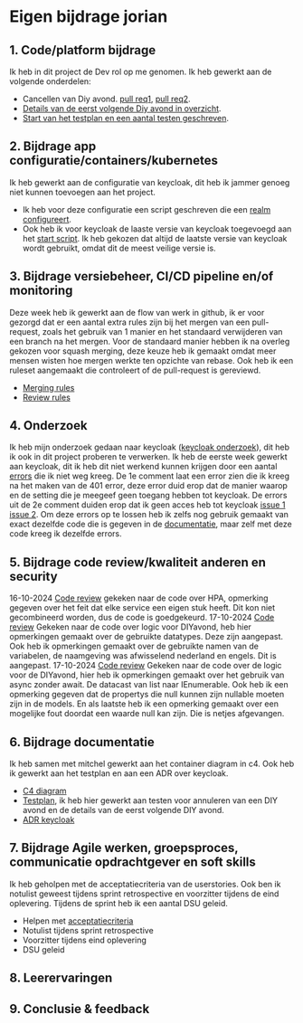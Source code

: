 # Eigen bijdrage jorian
 
<!-- Je begin hier onder het hoofdkopje met een samenvatting van je bijdrage zoals je die hieronder uitwerkt. Best aan het einde schrijven. Zorg voor een soft landing van de beoordelaar, maar dat deze ook direct een beeld krijgt. Je hoeft geen heel verslag te schrijven. De kopjes kunnen dan wat korter met wat bullet lijst met links voor 2 tot 4 zaken en 1 of 2 inleidende zinnen erboven. Een iets uitgebreidere eind conclusie schrijf je onder het laatste kopje. -->


## 1. Code/platform bijdrage

Ik heb in dit project de Dev rol op me genomen. Ik heb gewerkt aan de volgende onderdelen:

- Cancellen van Diy avond. [pull req1](https://github.com/hanaim-devops/devops-bp-pitstop-uitbreiding-team-knoppert/pull/44), [pull req2](https://github.com/hanaim-devops/devops-bp-pitstop-uitbreiding-team-knoppert/pull/68).
- [Details van de eerst volgende Diy avond in overzicht](https://github.com/hanaim-devops/devops-bp-pitstop-uitbreiding-team-knoppert/pull/80).
- [Start van het testplan en een aantal testen geschreven](https://github.com/hanaim-devops/devops-bp-pitstop-uitbreiding-team-knoppert/pull/58).


<!-- Competenties: *DevOps-1 Continuous Delivery*

Beschrijf hier kort je bijdrage vanuit je rol, developer (Dev) of infrastructure specialist (Ops). Als Developer beschrijf en geef je links van minimaal 2 en maximaal 4 grootste bijdrages qua code functionaliteiten of non-functionele requirements. Idealiter werk je TDD (dus ook commit van tests en bijbehorende code tegelijk), maar je kunt ook linken naar geschreven automatische tests (unit tests, acceptance tests (BDD), integratie tests, end to end tests, performance/load tests, etc.). Als Opser geef je je minimaal 2 maximaal 4 belangrijkste bijdragen aan het opzetten van het Kubernetes platform, achterliggende netwerk infrastructuur of configuration management (MT) buiten Kubernetes (en punt 2). -->
 
## 2. Bijdrage app configuratie/containers/kubernetes

Ik heb gewerkt aan de configuratie van keycloak, dit heb ik jammer genoeg niet kunnen toevoegen aan het project.

- Ik heb voor deze configuratie een script geschreven die een [realm configureert](https://github.com/hanaim-devops/devops-bp-pitstop-uitbreiding-team-knoppert/blob/9-register-with-keycloak/src/k8s/scripts/create-realm.ps1).
- Ook heb ik voor keycloak de laaste versie van keycloak toegevoegd aan het [start script](https://github.com/hanaim-devops/devops-bp-pitstop-uitbreiding-team-knoppert/blob/9-register-with-keycloak/src/k8s/scripts/start-all.ps1). Ik heb gekozen dat altijd de laatste versie van keycloak wordt gebruikt, omdat dit de meest veilige versie is.

<!-- Competenties: *DevOps-2 Orchestration, Containerization*
 
Beschrijf en geef hier links naar je minimaal 2 en maximaal 4 grootste bijdragen qua configuratie, of bijdrage qua 12factor app of container Dockerfiles en/of .yml bestanden of vergelijkbare config (rondom containerization en orchestration). -->

## 3. Bijdrage versiebeheer, CI/CD pipeline en/of monitoring

Deze week heb ik gewerkt aan de flow van werk in github, ik er voor gezorgd dat er een aantal extra rules zijn bij het mergen van een pull-request, zoals het gebruik van 1 manier en het standaard verwijderen van een branch na het mergen. Voor de standaard manier hebben ik na overleg gekozen voor squash merging, deze keuze heb ik gemaakt omdat meer mensen wisten hoe mergen werkte ten opzichte van rebase. Ook heb ik een ruleset aangemaakt die controleert of de pull-request is gereviewd.

- [Merging rules](https://github.com/hanaim-devops/devops-bp-pitstop-uitbreiding-team-knoppert/settings)
- [Review rules](https://github.com/hanaim-devops/devops-bp-pitstop-uitbreiding-team-knoppert/settings/rules)

<!-- Competenties: *DevOps-1 - Continuous Delivery*, *DevOps-3 GitOps*, *DevOps-5 - SlackOps*

Beschrijf hier en geef links naar je bijdragen aan het opzetten en verder automatiseren van delivery pipeline, GitOps toepassing en/of het opzetten van monitoring, toevoegen van metrics en custom metrics en rapportages.

NB Het gebruik van *versiebeheer* ((e.g. git)) hoort bij je standaardtaken en deze hoef je onder dit punt NIET te beschrijven, het gaat hier vooral om documenteren van processtandaarden, zoals toepassen van een pull model. -->

## 4. Onderzoek

Ik heb mijn onderzoek gedaan naar keycloak ([keycloak onderzoek](https://github.com/hanaim-devops/devops-blog-jorianroelofsen)), dit heb ik ook in dit project proberen te verwerken.
Ik heb de eerste week gewerkt aan keycloak, dit ik heb dit niet werkend kunnen krijgen door een aantal [errors](https://github.com/hanaim-devops/devops-bp-pitstop-uitbreiding-team-knoppert/issues/9) die ik niet weg kreeg.
De 1e comment laat een error zien die ik kreeg na het maken van de 401 error, deze error duid erop dat de manier waarop en de setting die je meegeef geen toegang hebben tot keycloak. De errors uit de 2e comment duiden erop dat ik geen acces heb tot keycloak [issue 1](https://github.com/IdentityServer/IdentityServer4/issues/2337) [issue 2](https://github.com/IdentityServer/IdentityServer4/issues/2672).
Om deze errors op te lossen heb ik zelfs nog gebruik gemaakt van exact dezelfde code die is gegeven in de [documentatie](https://nikiforovall.github.io/keycloak-authorization-services-dotnet/examples/web-app-mvc.html), maar zelf met deze code kreeg ik dezelfde errors.

<!-- Competenties: *Nieuwsgierige houding*

Beschrijf hier voor het Course BP kort je onderzochte technologie met een link naar je blog post, of het toepassen ervan gelukt is en hoe, of waarom niet. Beschrijf evt. kort extra leerervaringen met andere technologieen of verdieping sinds het blog. 

Tijdens het grote project beschrijf je hier onderzoek naar het domein en nieuwe onderzochte/gebruikte DevOps technologieën. Wellicht heb je nogmaals de voor blog onderzochte technologie kunnen toepassen in een andere context. Verder heb je nu een complex domein waar je in moet verdiepen en uitvragen bij de opdrachtgever. Link bijvoorbeeld naar repo's met POC's of, domein modellen of beschrijf andere onderwerpen en link naar gebruikte bronnen.

Als de tijdens course onderzochte technologie wel toepasbaar is kun je dit uiteraard onder dit punt noemen. Of wellicht was door een teamgenoot onderzochte technologie relevant, waar jij je nu verder in verdiept hebt en mee gewerkt hebt, dus hier kunt beschrijven. Tot slot kun je hier ook juist een korte uitleg geef over WAAROM  jouw eerder onderzochte technologie dan precies niet relevant of inpasbaar was. Dit is voor een naieve buitenstaander niet altijd meteen duidelijk, maar kan ook heel interessant zijn. Bijvoorbeeld dat [gebruik van Ansible in combi met Kubernetes](https://www.ansible.com/blog/how-useful-is-ansible-in-a-cloud-native-kubernetes-environment) niet handig blijkt. Ook als je geen uitgebreid onderzoek hebt gedaan of ADR hebt waar je naar kunt linken, dan kun je onder dit kopje wel alsnog kort conceptuele kennis duidelijk maken. -->
 
## 5. Bijdrage code review/kwaliteit anderen en security

16-10-2024
[Code review](https://github.com/hanaim-devops/devops-bp-pitstop-uitbreiding-team-knoppert/pull/17)
gekeken naar de code over HPA, opmerking gegeven over het feit dat elke service een eigen stuk heeft. Dit kon niet gecombineerd worden, dus de code is goedgekeurd.
17-10-2024
[Code review](https://github.com/hanaim-devops/devops-bp-pitstop-uitbreiding-team-knoppert/pull/32)
Gekeken naar de code over logic voor DIYavond, heb hier opmerkingen gemaakt over de gebruikte datatypes. Deze zijn aangepast. Ook heb ik opmerkingen gemaakt over de gebruikte namen van de variabelen, de naamgeving was afwisselend nederland en engels. Dit is aangepast.
17-10-2024
[Code review](https://github.com/hanaim-devops/devops-bp-pitstop-uitbreiding-team-knoppert/pull/33)
Gekeken naar de code over de logic voor de DIYavond, hier heb ik opmerkingen gemaakt over het gebruik van async zonder await. De datacast van list naar IEnumerable. Ook heb ik een opmerking gegeven dat de propertys die null kunnen zijn nullable moeten zijn in de models. En als laatste heb ik een opmerking gemaakt over een mogelijke fout doordat een waarde null kan zijn. Die is netjes afgevangen.

<!-- Competenties: *DevOps-7 - Attitude*, *DevOps-4 DevSecOps*

Beschrijf hier en geef links naar de minimaal 2 en maximaal 4 grootste *review acties* die je gedaan hebt, bijvoorbeeld pull requests incl. opmerkingen. Het interessantst zijn natuurlijk gevallen waar code niet optimaal was. Zorg dat je minstens een aantal reviews hebt waar in gitlab voor een externe de kwestie ook duidelijk is, in plaats van dat je dit altijd mondeling binnen het team oplost. -->
 
## 6. Bijdrage documentatie

Ik heb samen met mitchel gewerkt aan het container diagram in c4. Ook heb ik gewerkt aan het testplan en aan een ADR over keycloak.

- [C4 diagram](https://github.com/hanaim-devops/devops-bp-pitstop-uitbreiding-team-knoppert/pull/97)
- [Testplan](C:\documenten\Minor-DevOps\devops-bp-pitstop-uitbreiding-team-knoppert\docs\testplan.md), ik heb hier gewerkt aan testen voor annuleren van een DIY avond en de details van de eerst volgende DIY avond.
- [ADR keycloak](C:\documenten\Minor-DevOps\devops-bp-pitstop-uitbreiding-team-knoppert\docs\adr\adr-001-gebruik-van-keycloak-voor-authenticatie-en-autorisatie.md)

<!-- Competenties: *DevOps-6 Onderzoek*

Zet hier een links naar en geef beschrijving van je C4 diagram of diagrammen, README of andere markdown bestanden, ADR's of andere documentatie. Bij andere markdown bestanden of doumentatie kun je denken aan eigen proces documentatie, zoals code standaarden, commit- of branchingconventies. Tot slot ook user stories en acceptatiecriteria (hopelijk verwerkt in gitlab issues en vertaalt naar `.feature` files) en evt. noemen en verwijzen naar handmatige test scripts/documenten. -->
 
## 7. Bijdrage Agile werken, groepsproces, communicatie opdrachtgever en soft skills

Ik heb geholpen met de acceptatiecriteria van de userstories. Ook ben ik notulist geweest tijdens sprint retrospective en voorzitter tijdens de eind oplevering. Tijdens de sprint heb ik een aantal DSU geleid.

- Helpen met [acceptatiecriteria](https://github.com/orgs/hanaim-devops/projects/31)
- Notulist tijdens sprint retrospective
- Voorzitter tijdens eind oplevering
- DSU geleid

<!-- Competenties: *DevOps-1 - Continuous Delivery*, *Agile*

Beschrijf hier minimaal 2 en maximaal 4 situaties van je inbreng en rol tijdens Scrum ceremonies. Beschrijf ook feedback of interventies tijdens Scrum meetings, zoals sprint planning of retrospective die je aan groespgenoten hebt gegeven.

Beschrijf tijdens het project onder dit kopje ook evt. verdere activiteiten rondom communicatie met de opdrachtgever of domein experts, of andere meer 'professional skills' of 'soft skilss' achtige zaken. -->
  
## 8. Leerervaringen

<!-- Competenties: *DevOps-7 - Attitude*

Geef tot slot hier voor jezelf minimaal 2 en maximaal **4 tops** en 2 dito (2 tot 4) **tips** á la professional skills die je kunt meenemen in je verdere loopbaan. Beschrijf ook de voor jezelf er het meest uitspringende hulp of feedback van groepsgenoten die je (tot dusver) hebt gehad tijdens het project. -->

## 9. Conclusie & feedback

<!-- Competenties: *DevOps-7 - Attitude*

Schrijf een conclusie van al bovenstaande punten. En beschrijf dan ook wat algemener hoe je terugkijkt op het project. Geef wat constructieve feedback, tips aan docenten/beoordelaars e.d. En beschrijf wat je aan devops kennis, vaardigheden of andere zaken meeneemt naar je afstudeeropdracht of verdere loopbaan.  -->
